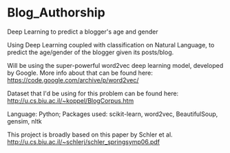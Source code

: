 # Blog_Authorship
Deep Learning to predict a blogger's age and gender

Using Deep Learning coupled with classification on Natural Language, to predict the age/gender of the blogger given its posts/blog.

Will be using the super-powerful word2vec deep learning model, developed by Google. More info about that can be found here: https://code.google.com/archive/p/word2vec/

Dataset that I'd be using for this problem can be found here: http://u.cs.biu.ac.il/~koppel/BlogCorpus.htm

Language: Python; Packages used: scikit-learn, word2vec, BeautifulSoup, gensim, nltk

This project is broadly based on this paper by Schler et al. http://u.cs.biu.ac.il/~schlerj/schler_springsymp06.pdf
